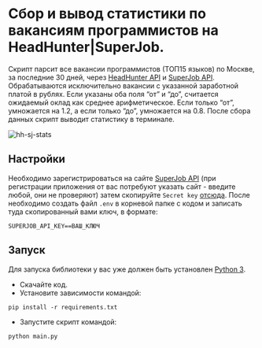 # Сбор и вывод статистики по вакансиям программистов на HeadHunter|SuperJob.


Скрипт парсит все вакансии программистов (ТОП15 языков) по Москве, за последние 30 дней, через [HeadHunter API](https://dev.hh.ru/) и 
[SuperJob API](https://api.superjob.ru/). Обрабатываются исключительно вакансии с указанной заработной платой в рублях.
Если указаны оба поля “от” и “до”, считается ожидаемый оклад как среднее арифметическое. Если только “от”, умножается 
на 1.2, а если только “до”, умножается на 0.8. После сбора данных скрипт выводит статистику в терминале.

![hh-sj-stats](https://i.postimg.cc/JtVQ3dZH/hh-sj-stats.png)

## Настройки

Необходимо зарегистрироваться на сайте [SuperJob API](https://api.superjob.ru/register) (при регистрации приложения от 
вас потребуют указать сайт - введите любой, они не проверяют) затем скопируйте `Secret key`
[отсюда](https://api.superjob.ru/info/).
После необходимо создать файл `.env` в корневой папке с кодом и записать туда скопированный вами ключ, в формате:
```
SUPERJOB_API_KEY==ВАШ_КЛЮЧ
```

## Запуск

Для запуска библиотеки у вас уже должен быть установлен 
[Python 3](https://www.python.org/downloads/release/python-379/).

- Скачайте код.
- Установите зависимости командой:
```
pip install -r requirements.txt
```
- Запустите скрипт командой:
```
python main.py
```
